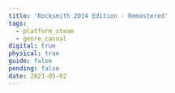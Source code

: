 ```yaml
---
title: 'Rocksmith 2014 Edition - Remastered'
tags:
  - platform_steam
  - genre_casual
digital: true
physical: true
guide: false
pending: false
date: 2021-05-02
---
```

